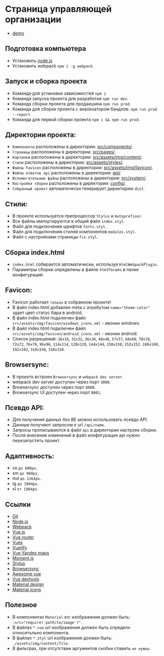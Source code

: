 # Страница управляющей организации 
- [demo](https://organization-page.rv6.ru)

## Подготовка компьютера
 - Установить [node.js](https://nodejs.org)
 - Установить webpack `npm i -g webpack`.


## Запуск и сборка проекта
 - Команда для установки зависимостей `npm i`
 - Команда запуска проекта для разработки `npm run dev`.
 - Команда сборки проекта для продакшина `npm run prod`.
 - Команда для сборки проекта с анализатором бандлов: `npm run prod --report`.
 - Команда для первой сборки проекта `npm i && npm run prod`.


## Директории проекта:
 - `Компоненты` расположены в директории: [src/components/](src/components/).
 - `Страницы` расположены в директории: [src/pages/](src/pages/).
 - `Картинки` расположены в директории: [src/assets/img/content/](src/assets/img/content/).
 - `Стили` расположены в директории: [src/assets/styles/](src/assets/styles/).
 - `Файлы Favicon` расположены в директории: [src/assets/img/favicon/](src/assets/img/favicon/).
 - `Файлы ответов api` расположены в директории: [api/](api/).
 - `Вспомогательные файлы` расположены в директории: [src/system/](src/system/).
 - `Настройки сборки` расположены в директории: [config/](config).
 - `Собранный проект` автоматически генерирует директорию `dist`.


## Стили:
 - В проекте используется препроцессор `Stylus` и `Autoprefixer`.
 - Все файлы импортируются в общий файл `index.styl`.
 - Файл для подключения шрифтов `fonts.styl`.
 - Файл для подключения стилей компонентов `modules.styl`.
 - Файл с настройками страницы `fix.styl`.


## Сборка index.html
 - `index.html` собирается автоматически, используя `HtmlWebpackPlugin`.
 - Параметры сборки определены в файле `htmlParams` в папке конфигураций.


## Favicon:
 - Favicon работает `только` в собранном проекте!
 - В файл index.html добавлен meta с атрибутом `name="theme-color"` здает цвет статус бара в android. 
 - В файл index.html подключен файл `src/assets/img/favicon/windows_icons.xml` - иконки windows.
 - В файл index.html подключен файл `src/assets/img/favicon/android_icons.xml` - иконки android.
 - Список разрешений: `16х16`, `32х32`, `36х36`, `48х48`, `57х57`, `60х60`, `70х70`, `72х72`, `76х76`, `96х96`, `114х114`, `120х120`, `144х144`, `150х150`, `152х152`. `180х180`, `192х192`, `310х150`, `310х310`.


## Browsersync:
 - В проектк встроен `Browsersync` и `webpack dev server`.
 - webpack dev server доступен через порт `3000`.
 - Browsersync доступен через порт `8000`.
 - Browsersync UI доступен через порт `8001`.


## Псевдо API:
 - Для получения данных без BE можно использовать псевдо API.
 - Данные получают запросом к url `/api/name`.
 - Запросы прописываются в файл `api` в директории настроек сборки.
 - После внесения изменений в файл конфигурации api нужно перезапустить проект.


## Адаптивность:
 - xs `до 600px`.
 - sm `до 960px`.
 - md `до 1264px`.
 - lg `до 1904px`.
 - xl `от 1904px`.


## Ссылки
 - [Git](https://git-scm.com/downloads)
 - [Node.js](https://nodejs.org)
 - [Webpack](https://webpack.js.org)
 - [Vue.js](https://ru.vuejs.org)
 - [Vue router](https://router.vuejs.org/ru/)
 - [Vuex](https://vuex.vuejs.org/ru/)
 - [Vuetify](https://vuetifyjs.com)
 - [Vue Yandex maps](https://github.com/PNKBizz/vue-yandex-map)
 - [Moment.js](https://momentjs.com/)
 - [Stylus](http://stylus-lang.com)
 - [Browsersync](https://www.browsersync.io/)
 - [Awesome vue](https://github.com/vuejs/awesome-vue)
 - [Vue devtools](https://github.com/vuejs/vue-devtools)
 - [Material design](https://material.io)
 - [Material icons](https://material.io/icons/)


## Полезное
 - В компонентах `Material` src изображении должен быть: `:src="require('path/to/image')"`.
 - В файлах `*.vue` url изображения должен быть определн относитьльно компонента.
 - В файлах `*.styl` url изображения должен быть: `./assets/img/content/file`.
 - В фильтрах, при отсутствии аргументов скобки ставить `не нужно`.
